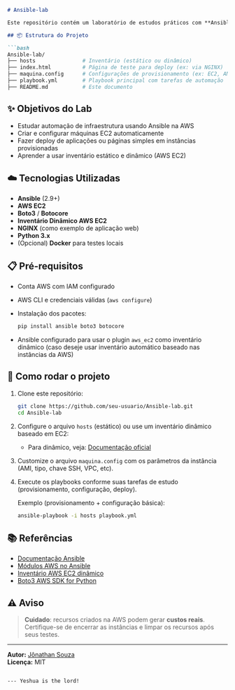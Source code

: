 ```markdown
# Ansible-lab

Este repositório contém um laboratório de estudos práticos com **Ansible**, com foco em automação de infraestrutura na **AWS**. O objetivo é experimentar e entender como o Ansible interage com serviços cloud, utilizando práticas reais de provisionamento, configuração e deploy.

## 📦 Estrutura do Projeto

```bash
Ansible-lab/
├── hosts               # Inventário (estático ou dinâmico)
├── index.html          # Página de teste para deploy (ex: via NGINX)
├── maquina.config      # Configurações de provisionamento (ex: EC2, AMI, VPC)
├── playbook.yml        # Playbook principal com tarefas de automação
├── README.md           # Este documento
```

## ✨ Objetivos do Lab

- Estudar automação de infraestrutura usando Ansible na AWS
- Criar e configurar máquinas EC2 automaticamente
- Fazer deploy de aplicações ou páginas simples em instâncias provisionadas
- Aprender a usar inventário estático e dinâmico (AWS EC2)

## ☁️ Tecnologias Utilizadas

- **Ansible** (2.9+)
- **AWS EC2**
- **Boto3** / **Botocore**
- **Inventário Dinâmico AWS EC2**
- **NGINX** (como exemplo de aplicação web)
- **Python 3.x**
- (Opcional) **Docker** para testes locais

## 📋 Pré-requisitos

- Conta AWS com IAM configurado
- AWS CLI e credenciais válidas (`aws configure`)
- Instalação dos pacotes:
  ```bash
  pip install ansible boto3 botocore
  ```

- Ansible configurado para usar o plugin `aws_ec2` como inventário dinâmico (caso deseje usar inventário automático baseado nas instâncias da AWS)

## 🚀 Como rodar o projeto

1. Clone este repositório:
   ```bash
   git clone https://github.com/seu-usuario/Ansible-lab.git
   cd Ansible-lab
   ```

2. Configure o arquivo `hosts` (estático) ou use um inventário dinâmico baseado em EC2:
   - Para dinâmico, veja: [Documentação oficial](https://docs.ansible.com/ansible/latest/plugins/inventory/aws_ec2.html)

3. Customize o arquivo `maquina.config` com os parâmetros da instância (AMI, tipo, chave SSH, VPC, etc).

4. Execute os playbooks conforme suas tarefas de estudo (provisionamento, configuração, deploy).

   Exemplo (provisionamento + configuração básica):
   ```bash
   ansible-playbook -i hosts playbook.yml
   ```

## 📚 Referências

- [Documentação Ansible](https://docs.ansible.com/)
- [Módulos AWS no Ansible](https://docs.ansible.com/ansible/latest/collections/amazon/aws/index.html)
- [Inventário AWS EC2 dinâmico](https://docs.ansible.com/ansible/latest/plugins/inventory/aws_ec2.html)
- [Boto3 AWS SDK for Python](https://boto3.amazonaws.com/v1/documentation/api/latest/index.html)

## ⚠️ Aviso

> **Cuidado**: recursos criados na AWS podem gerar **custos reais**. Certifique-se de encerrar as instâncias e limpar os recursos após seus testes.

---

**Autor:** [Jônathan Souza](https://github.com/JHONBIG)  
**Licença:** MIT
```

--- Yeshua is the lord!
